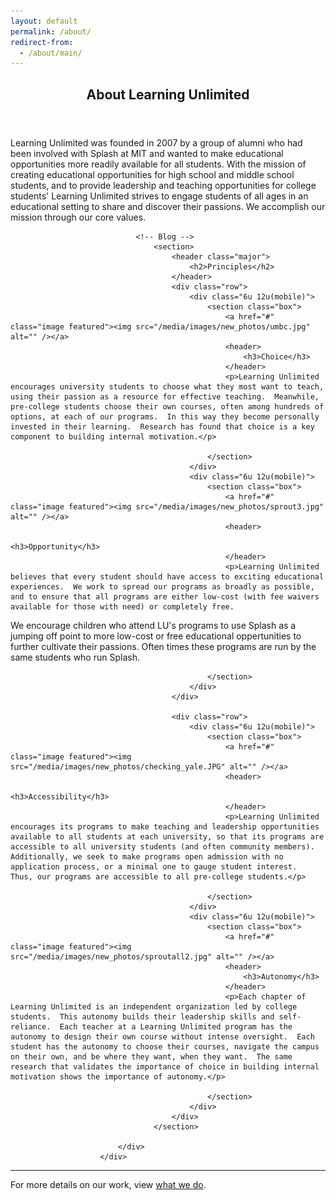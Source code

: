 ```yaml
---
layout: default
permalink: /about/
redirect-from:
  - /about/main/
---				
```


<div id="main-wrapper">
					<div class="container">
<header class="major">
											<h2>About Learning Unlimited</h2>
										</header>
Learning Unlimited was founded in 2007 by a group of alumni who had been involved with Splash at MIT and wanted to make educational opportunities more readily available for all students. With the mission of creating educational opportunities for high school and middle school students, and to provide leadership and teaching opportunities for college students' Learning Unlimited strives to engage students of all ages in an educational setting to share and discover their passions. We accomplish our mission through our core values.

<br/>
<div class="row">
							<div class="12u">

								<!-- Blog -->
									<section>
										<header class="major">
											<h2>Principles</h2>
										</header>
										<div class="row">
											<div class="6u 12u(mobile)">
												<section class="box">
													<a href="#" class="image featured"><img src="/media/images/new_photos/umbc.jpg" alt="" /></a>
													<header>
														<h3>Choice</h3>
													</header>
													<p>Learning Unlimited encourages university students to choose what they most want to teach, using their passion as a resource for effective teaching.  Meanwhile, pre-college students choose their own courses, often among hundreds of options, at each of our programs.  In this way they become personally invested in their learning.  Research has found that choice is a key component to building internal motivation.</p>

												</section>
											</div>
											<div class="6u 12u(mobile)">
												<section class="box">
													<a href="#" class="image featured"><img src="/media/images/new_photos/sprout3.jpg" alt="" /></a>
													<header>
														<h3>Opportunity</h3>
													</header>
													<p>Learning Unlimited believes that every student should have access to exciting educational experiences.  We work to spread our programs as broadly as possible, and to ensure that all programs are either low-cost (with fee waivers available for those with need) or completely free.

We encourage children who attend LU's programs to use Splash as a jumping off point to more low-cost or free educational oppertunities to further cultivate their passions. Often times these programs are run by the same students who run Splash.</p>
												
												</section>
											</div>
										</div>

										<div class="row">
											<div class="6u 12u(mobile)">
												<section class="box">
													<a href="#" class="image featured"><img src="/media/images/new_photos/checking_yale.JPG" alt="" /></a>
													<header>
														<h3>Accessibility</h3>
													</header>
													<p>Learning Unlimited encourages its programs to make teaching and leadership opportunities available to all students at each university, so that its programs are accessible to all university students (and often community members).  Additionally, we seek to make programs open admission with no application process, or a minimal one to gauge student interest.  Thus, our programs are accessible to all pre-college students.</p>

												</section>
											</div>
											<div class="6u 12u(mobile)">
												<section class="box">
													<a href="#" class="image featured"><img src="/media/images/new_photos/sproutall2.jpg" alt="" /></a>
													<header>
														<h3>Autonomy</h3>
													</header>
													<p>Each chapter of Learning Unlimited is an independent organization led by college students.  This autonomy builds their leadership skills and self-reliance.  Each teacher at a Learning Unlimited program has the autonomy to design their own course without intense oversight.  Each student has the autonomy to choose their courses, navigate the campus on their own, and be where they want, when they want.  The same research that validates the importance of choice in building internal motivation shows the importance of autonomy.</p>
												
												</section>
											</div>
										</div>
									</section>

							</div>
						</div>

<hr class="major" />


For more details on our work, view <a href="/about/what-we-do">what we do</a>.
